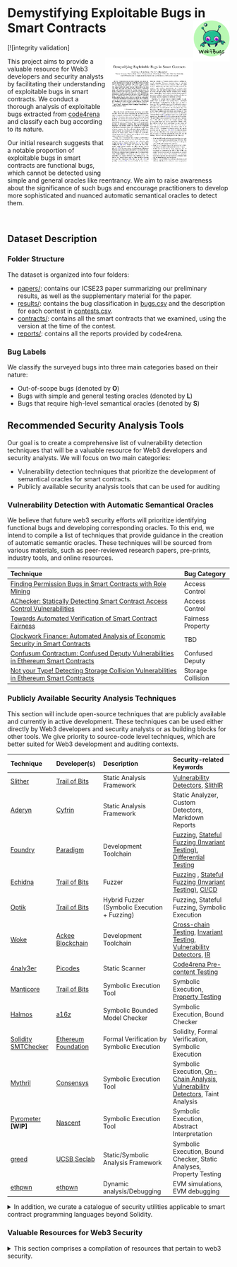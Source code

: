 # Demystifying Exploitable Bugs in Smart Contracts <a href="https://openai.com/product/dall-e-2"><img src="resources/logo.png" alt="Logo" align="right" width="82"/></a>

[![integrity validation]
<p>
<a href="papers/icse23.pdf"> <img title="" src="resources/paper.jpg" alt="loading-ag-167" align="right" width="200"></a>

This project aims to provide a valuable resource for Web3 developers and security analysts by facilitating their understanding of exploitable bugs in smart contracts. We conduct a thorough analysis of exploitable bugs extracted from [code4rena](https://code4rena.com/) and classify each bug according to its nature.

Our initial research suggests that a notable proportion of exploitable bugs in smart contracts are functional bugs, which cannot be detected using simple and general oracles like reentrancy. We aim to raise awareness about the significance of such bugs and encourage practitioners to develop more sophisticated and nuanced automatic semantical oracles to detect them.
</p>

<br>

## Dataset Description

### Folder Structure

The dataset is organized into four folders:

+ [papers/](papers/): contains our ICSE23 paper summarizing our preliminary results, as well as the supplementary material for the paper.
+ [results/](results/): contains the bug classification in [bugs.csv](results/bugs.csv) and the description for each contest in [contests.csv](results/contests.csv).
+ [contracts/](contracts/): contains all the smart contracts that we examined, using the version at the time of the contest.
+ [reports/](reports/): contains all the reports provided by code4rena.

### Bug Labels

We classify the surveyed bugs into three main categories based on their nature: 

+ Out-of-scope bugs (denoted by __O__)
+ Bugs with simple and general testing oracles (denoted by __L__)
+ Bugs that require high-level semantical oracles (denoted by __S__)

## Recommended Security Analysis Tools

Our goal is to create a comprehensive list of vulnerability detection techniques that will be a valuable resource for Web3 developers and security analysts. We will focus on two main categories:

+ Vulnerability detection techniques that prioritize the development of semantical oracles for smart contracts.
+ Publicly available security analysis tools that can be used for auditing



### Vulnerability Detection with Automatic Semantical Oracles

We believe that future web3 security efforts will prioritize identifying functional bugs and developing corresponding oracles. To this end, we intend to compile a list of techniques that provide guidance in the creation of automatic semantic oracles. These techniques will be sourced from various materials, such as peer-reviewed research papers, pre-prints, industry tools, and online resources.

| Technique                                                                                                                                          | Bug Category   |
| :------------------------------------------------------------------------------------------------------------------------------------------------- | :------------- |
| [Finding Permission Bugs in Smart Contracts with Role Mining](https://personal.ntu.edu.sg/yi_li/files/Liu2022FPB.pdf)                              | Access Control |
| [AChecker: Statically Detecting Smart Contract Access Control Vulnerabilities](https://people.ece.ubc.ca/mjulia/publications/ACheckerICSE2023.pdf) | Access Control |
| [Towards Automated Verification of Smart Contract Fairness](https://personal.ntu.edu.sg/yi_li/files/Liu2020TAV.pdf) | Fairness Property |
| [Clockwork Finance: Automated Analysis of Economic Security in Smart Contracts](https://www.computer.org/csdl/proceedings-article/sp/2023/933600a622/1He7Yru4ls4) | TBD |
| [Confusum Contractum: Confused Deputy Vulnerabilities in Ethereum Smart Contracts](https://seclab.cs.ucsb.edu/files/publications/gritti23confusum.pdf) | Confused Deputy |
| [Not your Type! Detecting Storage Collision Vulnerabilities in Ethereum Smart Contracts](https://seclab.cs.ucsb.edu/files/publications/ruaro24crush.pdf)    | Storage Collision |


### Publicly Available Security Analysis Techniques

This section will include open-source techniques that are publicly available and currently in active development. These techniques can be used either directly by Web3 developers and security analysts or as building blocks for other tools. We give priority to source-code level techniques, which are better suited for Web3 development and auditing contexts.

| Technique                                                                        | Developer(s)                                               | Description                                  | Security-related Keywords                                                                                                                                                                                                                                                                                                                                                                                                                                                                                                                                                |
| :------------------------------------------------------------------------------- | :--------------------------------------------------------- | :------------------------------------------- | :----------------------------------------------------------------------------------------------------------------------------------------------------------------------------------------------------------------------------------------------------------------------------------------------------------------------------------------------------------------------------------------------------------------------------------------------------------------------------------------------------------------------------------------------------------------------- |
| [Slither](https://github.com/crytic/slither)                                     | [Trail of Bits](https://www.trailofbits.com/)              | Static Analysis Framework                    | [Vulnerability Detectors](https://github.com/crytic/slither/blob/master/trophies.md), [SlithIR](https://github.com/crytic/slither/wiki/SlithIR)                                                                                                                                                                                                                                                                                                                                                                                                                          |
| [Aderyn](https://github.com/Cyfrin/aderyn)                                       | [Cyfrin](https://www.cyfrin.io/)                           | Static Analysis Framework                    | Static Analyzer, Custom Detectors, Markdown Reports                                                                                                                                                                                                                                                                                                                                                                                                                        |
| [Foundry](https://github.com/foundry-rs/foundry)                                 | [Paradigm](https://www.paradigm.xyz/)                      | Development Toolchain                        | [Fuzzing](https://book.getfoundry.sh/forge/fuzz-testing), [Stateful Fuzzing (Invariant Testing)](https://book.getfoundry.sh/forge/invariant-testing#invariant-testing), [Differential Testing](https://book.getfoundry.sh/forge/differential-ffi-testing#differential-testing)                                                                                                                                                                                                                                                                                           |
| [Echidna](https://github.com/crytic/echidna)                                     | [Trail of Bits](https://www.trailofbits.com/)              | Fuzzer                                       | [Fuzzing](https://github.com/crytic/echidna#echidna-a-fast-smart-contract-fuzzer-)                                                                                                                                                                                                                                                                                                 , [Stateful Fuzzing (Invariant Testing)](https://github.com/crytic/echidna#writing-invariants), [CI/CD](https://github.com/crytic/echidna#using-echidna-in-a-github-actions-workflow) |
| [Optik](https://github.com/crytic/optik)                                         | [Trail of Bits](https://www.trailofbits.com/)              | Hybrid Fuzzer (Symbolic Execution + Fuzzing) | Fuzzing, Stateful Fuzzing, Symbolic Execution                                                                                                                                                                                                                                                                                                                                                                                                                                                                                                                            |
| [Woke](https://github.com/Ackee-Blockchain/woke)                                 | [Ackee Blockchain](https://ackeeblockchain.com/)           | Development Toolchain                        | [Cross-chain Testing](https://ackeeblockchain.com/woke/docs/2.1.0/testing-framework/cross-chain-testing/#relaying-events), [Invariant Testing](https://ackeeblockchain.com/woke/docs/2.1.0/testing-framework/fuzzing/), [Vulnerability Detectors](https://ackeeblockchain.com/woke/docs/devel/detectors/), [IR](https://ackeeblockchain.com/woke/docs/devel/api-reference/ir/abc/)                                                                                                                                                                                       |
| [4naly3er](https://github.com/Picodes/4naly3er)                                  | [Picodes](https://twitter.com/thePicodes)                  | Static Scanner                               | [Code4rena Pre-content Testing](https://docs.code4rena.com/roles/wardens/submission-policy#automated-findings-ineligible)                                                                                                                                                                                                                                                                                                                                                                                                                                                |
| [Manticore](https://github.com/trailofbits/manticore)                            | [Trail of Bits](https://www.trailofbits.com/)              | Symbolic Execution Tool                      | Symbolic Execution, [Property Testing](https://manticore.readthedocs.io/en/latest/verifier.html)                                                                                                                                                                                                                                                                                                                                                                                                                                                                         |
| [Halmos](https://github.com/a16z/halmos)                                         | [a16z](https://github.com/a16z)                            | Symbolic Bounded Model Checker               | Symbolic Execution, Bound Checker                                                                                                                                                                                                                                                                                                                                                                                                                                                                                                                                        |
| [Solidity SMTChecker](https://docs.soliditylang.org/en/latest/smtchecker.html)   | [Ethereum Foundation](https://ethereum.org/en/foundation/) | Formal Verification by Symbolic Execution     | Solidity, Formal Verification, Symbolic Execution                                                                                                                                                                                                                                                                                                                                                                                                                                                                                                                        |
| [Mythril](https://github.com/ConsenSys/mythril)                                  | [Consensys](https://consensys.net/)                        | Symbolic Execution Tool                       | Symbolic Execution, [On-Chain Analysis](https://mythril-classic.readthedocs.io/en/develop/security-analysis.html#analyzing-on-chain-contracts), [Vulnerability Detectors](https://mythril-classic.readthedocs.io/en/develop/analysis-modules.html), Taint Analysis |
| [Pyrometer](https://github.com/nascentxyz/pyrometer) __[WIP]__                       | [Nascent](https://www.nascent.xyz/)                        | Symbolic Execution Tool  | Symbolic Execution, Abstract Interpretation |
| [greed](https://github.com/ucsb-seclab/greed)                                        | [UCSB Seclab](https://seclab.cs.ucsb.edu/)                 | Static/Symbolic Analysis Framework |  Symbolic Execution, Bound Checker, Static Analyses, Property Testing
| [ethpwn](https://github.com/ethpwn/ethpwn)                                           | [ethpwn](https://github.com/ethpwn/)                       | Dynamic analysis/Debugging                | EVM simulations, EVM debugging

<details>
<summary>In addition, we curate a catalogue of security utilities applicable to smart contract programming languages beyond Solidity.</summary></br>

| Technique                                                                        | Language                                               | Description                                  | Security-related Keywords                                                                                                                                                                                                                                                                                                                                                                                                                                                                                                                                                |
| :------------------------------------------------------------------------------- | :--------------------------------------------------------- | :------------------------------------------- | :----------------------------------------------------------------------------------------------------------------------------------------------------------------------------------------------------------------------------------------------------------------------------------------------------------------------------------------------------------------------------------------------------------------------------------------------------------------------------------------------------------------------------------------------------------------------- |
| [Move Prover](https://github.com/move-language/move/tree/main/language/move-prover) | [Move](https://github.com/move-language) | Formal Specification and Verification     | Formal Verification |
</details>

### Valuable Resources for Web3 Security

<details>
<summary>This section comprises a compilation of resources that pertain to web3 security.</summary></br>

| Resource | Keywords |
| :-------- | :------- |
| [Academic Smart Contract Papers](https://github.com/hzysvilla/Academic_Smart_Contract_Papers) | Academic Paper List |
| [DeFi Hacks Reproduce - Foundry](https://github.com/SunWeb3Sec/DeFiHackLabs) | Attack Replication |
| [Smart Contract Security Verification Standard](https://github.com/ComposableSecurity/SCSVS) | Security Checklist  |
| [Awesome MythX Smart Contract Security Tools](https://github.com/muellerberndt/awesome-mythx-smart-contract-security-tools) | Security Analysis Service |
| [Common Security Properties of Smart Contracts](https://github.com/crytic/properties) | Security Compliance Suite |
| [Immunefi PoC Templates](https://github.com/immunefi-team/forge-poc-templates) | PoC Templates |
| [Awesome MEV Resources](https://github.com/0xalpharush/awesome-MEV-resources) | MEV Resources |
| [Front-Running Attack Benchmark Construction and Vulnerability Detection Technique Evaluation](https://arxiv.org/abs/2212.12110) | Front-Running Dataset |
| [Ultimate DeFi & Blockchain Research Base](https://github.com/OffcierCia/ultimate-defi-research-base) | Blockchain Security All-in-One |
| [Common Fork Bugs](https://github.com/YAcademy-Residents/defi-fork-bugs) | Exploit Dataset |
</details>


